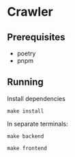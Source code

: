 # Crawler

## Prerequisites

- poetry
- pnpm

## Running

Install dependencies
```shell
make install
```

In separate terminals:
```shell
make backend
```

```shell
make frontend
```